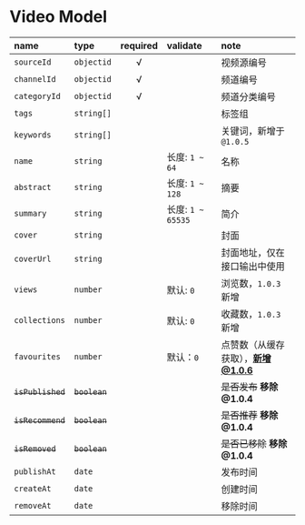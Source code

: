 # Video Model

name              | type           | required | validate          | note
:---------------- | :------------- | :------: | :---------------- | :-------------------
`sourceId`        | `objectid`     | √        |                   | 视频源编号
`channelId`       | `objectid`     | √        |                   | 频道编号
`categoryId`      | `objectid`     | √        |                   | 频道分类编号
`tags`            | `string[]`     |          |                   | 标签组
`keywords`        | `string[]`     |          |                   | 关键词，新增于 `@1.0.5`
`name`            | `string`       |          | 长度: `1 ~ 64`    | 名称
`abstract`        | `string`       |          | 长度: `1 ~ 128`   | 摘要
`summary`         | `string`       |          | 长度: `1 ~ 65535` | 简介
`cover`           | `string`       |          |                   | 封面
`coverUrl`        | `string`       |          |                   | 封面地址，仅在接口输出中使用
`views`           | `number`       |          | 默认: `0`         | 浏览数，`1.0.3` 新增
`collections`     | `number`       |          | 默认: `0`         | 收藏数，`1.0.3` 新增
`favourites`      | `number`       |          | 默认：`0`         | 点赞数（从缓存获取），**新增@1.0.6**
~~`isPublished`~~ | ~~`boolean`~~  |          |                   | ~~是否发布~~ **移除 @1.0.4**
~~`isRecommend`~~ | ~~`boolean`~~  |          |                   | ~~是否推荐~~ **移除 @1.0.4**
~~`isRemoved`~~   | ~~`boolean`~~  |          |                   | ~~是否已移除~~  **移除 @1.0.4**
`publishAt`       | `date`         |          |                   | 发布时间
`createAt`        | `date`         |          |                   | 创建时间
`removeAt`        | `date`         |          |                   | 移除时间
